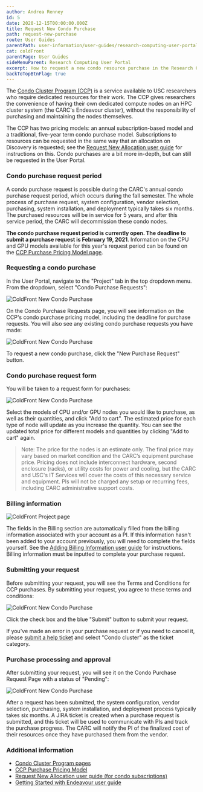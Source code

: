 ```yaml
---
author: Andrea Renney
id: 5
date: 2020-12-15T00:00:00.000Z
title: Request New Condo Purchase
path: request-new-purchase
route: User Guides
parentPath: user-information/user-guides/research-computing-user-portal
cat: coldFront
parentPage: User Guides
sideMenuParent: Research Computing User Portal
excerpt: How to request a new condo resource purchase in the Research Computing User Portal.
backToTopBtnFlag: true
---
```


The [Condo Cluster Program (CCP)](/user-information/ccp/program-information) is a service available to USC researchers who require dedicated resources for their work. The CCP gives researchers the convenience of having their own dedicated compute nodes on an HPC cluster system (the CARC's Endeavour cluster), without the responsibility of purchasing and maintaining the nodes themselves.

The CCP has two pricing models: an annual subscription-based model and a traditional, five-year term condo purchase model. Subscriptions to resources can be requested in the same way that an allocation on Discovery is requested; see the [Request New Allocation user guide](/user-information/user-guides/research-computing-user-portal/request-new-allocation) for instructions on this. Condo purchases are a bit more in-depth, but can still be requested in the User Portal.

### Condo purchase request period

A condo purchase request is possible during the CARC's annual condo purchase request period, which occurs during the fall semester. The whole process of purchase request, system configuration, vendor selection, purchasing, system installation, and deployment typically takes six months. The purchased resources will be in service for 5 years, and after this service period, the CARC will decommission these condo nodes. 

**The condo purchase request period is currently open. The deadline to submit a purchase request is February 19, 2021**. Information on the CPU and GPU models available for this year's request period can be found on the [CCP Purchase Pricing Model page](/user-information/ccp/program-information/ccp-purchase).  

### Requesting a condo purchase

In the User Portal, navigate to the "Project" tab in the top dropdown menu. From the dropdown, select "Condo Purchase Requests":

![ColdFront New Condo Purchase](/images/coldfront_new_condo_purchase1.png)

On the Condo Purchase Requests page, you will see information on the CCP's condo purchase pricing model, including the deadline for purchase requests. You will also see any existing condo purchase requests you have made:

![ColdFront New Condo Purchase](/images/coldfront_new_condo_purchase2.png)

To request a new condo purchase, click the "New Purchase Request" button.

### Condo purchase request form

You will be taken to a request form for purchases:

![ColdFront New Condo Purchase](/images/coldfront_new_condo_purchase5.png)

Select the models of CPU and/or GPU nodes you would like to purchase, as well as their quantities, and click "Add to cart". The estimated price for each type of node will update as you increase the quantity. You can see the updated total price for different models and quantities by clicking "Add to cart" again.

> Note: The price for the nodes is an estimate only. The final price may vary based on market condition and the CARC’s equipment purchase price. Pricing does not include interconnect hardware, second enclosure (racks), or utility costs for power and cooling, but the CARC and USC's IT Services will cover the costs of this necessary service and equipment. PIs will not be charged any setup or recurring fees, including CARC administrative support costs.

### Billing information

![ColdFront Project page](/images/coldfront_addproject_billing.png)

The fields in the Billing section are automatically filled from the billing information associated with your account as a PI. If this information hasn't been added to your account previously, you will need to complete the fields yourself. See the [Adding Billing Information user guide](/user-information/user-guides/research-computing-user-portal/adding-billing-information) for instructions. Billing information must be inputted to complete your purchase request.

### Submitting your request

Before submitting your request, you will see the Terms and Conditions for CCP purchases. By submitting your request, you agree to these terms and conditions:

![ColdFront New Condo Purchase](/images/coldfront_new_condo_purchase7.png)

Click the check box and the blue "Submit" button to submit your request.

If you've made an error in your purchase request or if you need to cancel it, please [submit a help ticket](/user-information/ticket-submission) and select "Condo cluster" as the ticket category.

### Purchase processing and approval

After submitting your request, you will see it on the Condo Purchase Request Page with a status of "Pending":

![ColdFront New Condo Purchase](/images/coldfront_new_condo_purchase3.png)

After a request has been submitted, the system configuration, vendor selection, purchasing, system installation, and deployment process typically takes six months. A JIRA ticket is created when a purchase request is submitted, and this ticket will be used to communicate with PIs and track the purchase progress. The CARC will notify the PI of the finalized cost of their resources once they have purchased them from the vendor.

### Additional information

* [Condo Cluster Program pages](/user-information/ccp)  
* [CCP Purchase Pricing Model](/user-information/ccp/program-information/ccp-purchase)  
* [Request New Allocation user guide (for condo subscriptions)](/user-information/user-guides/research-computing-user-portal/request-new-allocation)  
* [Getting Started with Endeavour user guide](/user-information/user-guides/high-performance-computing/getting-started-endeavour)  